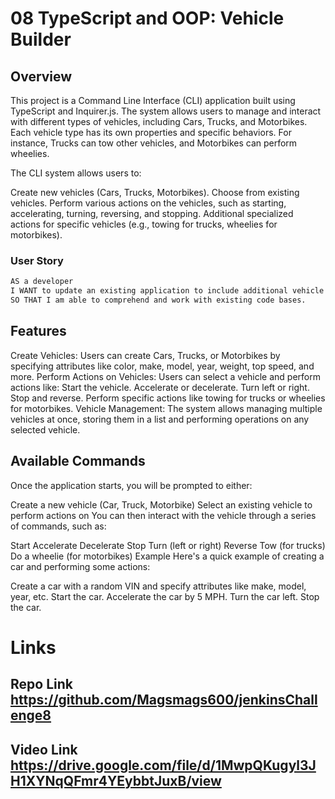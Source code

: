 # 08 TypeScript and OOP: Vehicle Builder

## Overview
This project is a Command Line Interface (CLI) application built using TypeScript and Inquirer.js. The system allows users to manage and interact with different types of vehicles, including Cars, Trucks, and Motorbikes. Each vehicle type has its own properties and specific behaviors. For instance, Trucks can tow other vehicles, and Motorbikes can perform wheelies.

The CLI system allows users to:

Create new vehicles (Cars, Trucks, Motorbikes).
Choose from existing vehicles.
Perform various actions on the vehicles, such as starting, accelerating, turning, reversing, and stopping.
Additional specialized actions for specific vehicles (e.g., towing for trucks, wheelies for motorbikes).

### User Story

```md
AS a developer
I WANT to update an existing application to include additional vehicle types
SO THAT I am able to comprehend and work with existing code bases.
```

## Features
Create Vehicles: Users can create Cars, Trucks, or Motorbikes by specifying attributes like color, make, model, year, weight, top speed, and more.
Perform Actions on Vehicles: Users can select a vehicle and perform actions like:
Start the vehicle.
Accelerate or decelerate.
Turn left or right.
Stop and reverse.
Perform specific actions like towing for trucks or wheelies for motorbikes.
Vehicle Management: The system allows managing multiple vehicles at once, storing them in a list and performing operations on any selected vehicle.

## Available Commands
Once the application starts, you will be prompted to either:

Create a new vehicle (Car, Truck, Motorbike)
Select an existing vehicle to perform actions on
You can then interact with the vehicle through a series of commands, such as:

Start
Accelerate
Decelerate
Stop
Turn (left or right)
Reverse
Tow (for trucks)
Do a wheelie (for motorbikes)
Example
Here's a quick example of creating a car and performing some actions:

Create a car with a random VIN and specify attributes like make, model, year, etc.
Start the car.
Accelerate the car by 5 MPH.
Turn the car left.
Stop the car.


# Links

## Repo Link https://github.com/Magsmags600/jenkinsChallenge8

## Video Link https://drive.google.com/file/d/1MwpQKugyl3JH1XYNqQFmr4YEybbtJuxB/view

